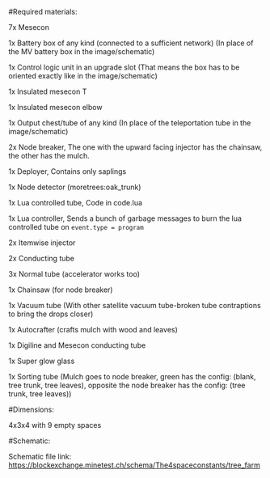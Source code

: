 #Required materials:

7x Mesecon

1x Battery box of any kind (connected to a sufficient network) (In place of the MV battery box in the image/schematic)

1x Control logic unit in an upgrade slot (That means the box has to be oriented exactly like in the image/schematic)

1x Insulated mesecon T

1x Insulated mesecon elbow

1x Output chest/tube of any kind (In place of the teleportation tube in the image/schematic)

2x Node breaker,
 The one with the upward facing injector has the chainsaw, the other has the mulch.

1x Deployer,
 Contains only saplings

1x Node detector (moretrees:oak_trunk)

1x Lua controlled tube,
 Code in code.lua

1x Lua controller,
 Sends a bunch of garbage messages to burn the lua controlled tube on `event.type = program`

2x Itemwise injector

2x Conducting tube

3x Normal tube (accelerator works too)

1x Chainsaw (for node breaker)

1x Vacuum tube (With other satellite vacuum tube-broken tube contraptions to bring the drops closer)

1x Autocrafter (crafts mulch with wood and leaves)

1x Digiline and Mesecon conducting tube

1x Super glow glass

1x Sorting tube
 (Mulch goes to node breaker, green has the config: (blank, tree trunk, tree leaves), opposite the node breaker has the config: (tree trunk, tree leaves))


#Dimensions:

4x3x4 with 9 empty spaces

#Schematic:

Schematic file link:
https://blockexchange.minetest.ch/schema/The4spaceconstants/tree_farm

